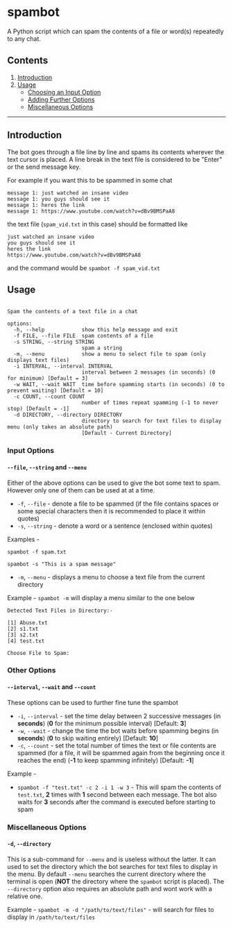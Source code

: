 # spambot
A Python script which can spam the contents of a file or word(s) repeatedly to any chat.

## Contents
  1.  [Introduction](#introduction)
  2.  [Usage](#usage)
      - [Choosing an Input Option](#input-options)
      - [Adding Further Options](#other-options)
      - [Miscellaneous Options](#miscellaneous-options)

---

## Introduction

The bot goes through a file line by line and spams its contents wherever the text cursor is placed. A line break in the text file is considered to be "Enter" or the send message key.

For example if you want this to be spammed in some chat
```
message 1: just watched an insane video
message 1: you guys should see it
message 1: heres the link
message 1: https://www.youtube.com/watch?v=dBv9BMSPaA8
```
the text file (`spam_vid.txt` in this case) should be formatted like 
```
just watched an insane video
you guys should see it
heres the link
https://www.youtube.com/watch?v=dBv9BMSPaA8
```
and the command would be `spambot -f spam_vid.txt` 

## Usage
```usage: spambot [-h] (-f FILE | -s STRING | -m) [-i INTERVAL] [-w WAIT] [-c COUNT] [-d DIRECTORY]

Spam the contents of a text file in a chat

options:
  -h, --help            show this help message and exit
  -f FILE, --file FILE  spam contents of a file
  -s STRING, --string STRING
                        spam a string
  -m, --menu            show a menu to select file to spam (only displays text files)
  -i INTERVAL, --interval INTERVAL
                        interval between 2 messages (in seconds) (0 for minimum) [Default = 3]
  -w WAIT, --wait WAIT  time before spamming starts (in seconds) (0 to prevent waiting) [Default = 10]
  -c COUNT, --count COUNT
                        number of times repeat spamming (-1 to never stop) [Default = -1]
  -d DIRECTORY, --directory DIRECTORY
                        directory to search for text files to display menu (only takes an absolute path)
                        [Default - Current Directory]
```
### Input Options
#### `--file`, `--string` and `--menu`

Either of the above options can be used to give the bot some text to spam.
However only one of them can be used at at a time.

  - `-f`, `--file` - denote a file to be spammed (if the file contains spaces or some special characters then it is recommended to place it within quotes)
  - `-s`, `--string` - denote a word or a sentence (enclosed within quotes) 

Examples - 

`spambot -f spam.txt`

`spambot -s "This is a spam message"`

  - `-m`, `--menu` - displays a menu to choose a text file from the current directory

Example - `spambot -m` will display a menu similar to the one below
```
Detected Text Files in Directory:-

[1] Abuse.txt
[2] s1.txt
[3] s2.txt
[4] test.txt

Choose File to Spam:
```
### Other Options
#### `--interval`, `--wait` and `--count`

These options can be used to further fine tune the spambot

  - `-i`, `--interval` - set the time delay between 2 successive messages (in **seconds**) (**0** for the minimum possible interval) [Default: **3**]
  - `-w`, `--wait` - change the time the bot waits before spamming begins (in **seconds**) (**0** to skip waiting entirely) [Default: **10**]
  - `-c`, `--count` - set the total number of times the text or file contents are spammed (for a file, it will be spammed again from the beginning once it reaches the end) (**-1** to keep spamming infinitely) [Default: **-1**]

Example -

  - `spambot -f "test.txt" -c 2 -i 1 -w 3` - This will spam the contents of `test.txt`, **2** times with **1** second between each message. The bot also waits for **3** seconds after the command is executed before starting to spam

### Miscellaneous Options
#### `-d`, `--directory`

This is a sub-command for `--menu` and is useless without the latter. It can used to set the directory which the bot searches for text files to display in the menu. By default `--menu` searches the current directory where the terminal is open (**NOT** the directory where the `spambot` script is placed).
The `--directory` option also requires an absolute path and wont work with a relative one.

Example - `spambot -m -d "/path/to/text/files"` - will search for files to display in `/path/to/text/files`

